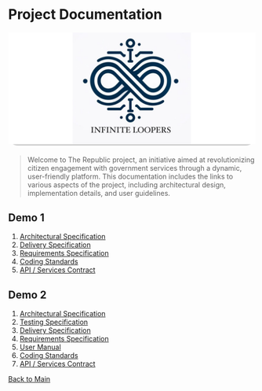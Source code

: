 # Project Documentation

<div style="width: 100%; height: 40%; border-radius:20px; background-color: #d1d1d1; margin: 20px 0;">
    <img src="../documentation/images/InfiniteLoopers_13.jpeg" alt="Documentation" style="width: 100%; height: auto; max-height: 100%;">
</div>

> Welcome to The Republic project, an initiative aimed at revolutionizing citizen engagement with government services through a dynamic, user-friendly platform. This documentation includes the links to various aspects of the project, including architectural design, implementation details, and user guidelines.

## Demo 1


1. [Architectural Specification](./specifications/RequirementsSpecificationVersion1.md)
2. [Delivery Specification](./specifications/DeliverySpecificationVersion1.md)
3. [Requirements Specification](./specifications/RequirementsSpecificationVersion1.md)
4. [Coding Standards](./specifications/CodingStandardsVersion1.md)
5. [API / Services Contract](./specifications/APISpecificationVersion1.md)

## Demo 2

1. [Architectural Specification](./specifications/ArchitecturalSpecificationVersion2.md)
2. [Testing Specification](./specifications/TestingSpecificationVersion2.md)
3. [Delivery Specification](./specifications/DeliverySpecificationVersion2.md)
4. [Requirements Specification](./specifications/RequirementsSpecificationVersion2.md)
5. [User Manual](./specifications/UserManualVersion2.md)
6. [Coding Standards](./specifications/CodingStandardsVersion2.md)
7. [API / Services Contract](./specifications/APISpecificationVersion2.md)

[Back to Main](/README.md)
